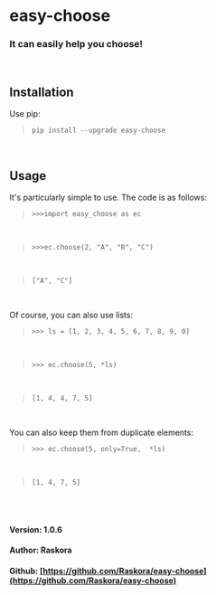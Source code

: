 # easy-choose

### It can easily help you choose!

<br>

## Installation
Use pip:
<br>

> `pip install --upgrade easy-choose`

<br>

## Usage
It's particularly simple to use. The code is as follows:
> `>>>import easy_choose as ec`
<br>

> `>>>ec.choose(2, "A", "B", "C")`
<br>

> `["A", "C"]`
<br>

Of course, you can also use lists:
> `>>> ls = [1, 2, 3, 4, 5, 6, 7, 8, 9, 0]`
<br>

> `>>> ec.choose(5, *ls)`
<br>

> `[1, 4, 4, 7, 5]`

<br>

You can also keep them from duplicate elements:
> `>>> ec.choose(5, only=True,  *ls)`
<br>

> `[1, 4, 7, 5]`

<br>
<br>

#### Version: 1.0.6

#### Author: Raskora

#### Github: [https://github.com/Raskora/easy-choose](https://github.com/Raskora/easy-choose)